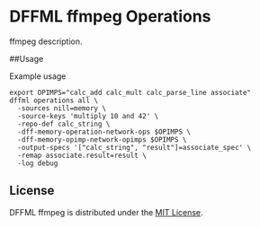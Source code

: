# DFFML ffmpeg Operations

ffmpeg description.

##Usage

Example usage

```console
export OPIMPS="calc_add calc_mult calc_parse_line associate"
dffml operations all \
  -sources nill=memory \
  -source-keys 'multiply 10 and 42' \
  -repo-def calc_string \
  -dff-memory-operation-network-ops $OPIMPS \
  -dff-memory-opimp-network-opimps $OPIMPS \
  -output-specs '["calc_string", "result"]=associate_spec' \
  -remap associate.result=result \
  -log debug
```

## License

DFFML ffmpeg is distributed under the [MIT License](LICENSE).
